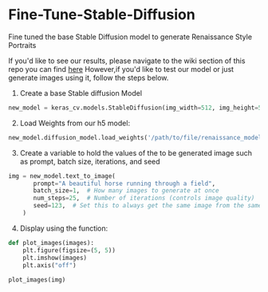 # Fine-Tune-Stable-Diffusion
Fine tuned the base Stable Diffusion model to generate Renaissance Style Portraits

If you'd like to see our results, please navigate to the wiki section of this repo you can find [here](https://github.com/martingasparyan/Fine-Tune-Stable-Diffusion/wiki)
However,if you'd like to test our model or just generate images using it, follow the steps below.

1) Create a base Stable diffusion Model
```python
new_model = keras_cv.models.StableDiffusion(img_width=512, img_height=512)
 ```
2) Load Weights from our h5 model:
```python
new_model.diffusion_model.load_weights('/path/to/file/renaissance_model.h5')
```
3) Create a variable to hold the values of the to be generated image such as prompt, batch size, iterations, and seed
```python 
img = new_model.text_to_image(
       prompt="A beautiful horse running through a field",
       batch_size=1,  # How many images to generate at once
       num_steps=25,  # Number of iterations (controls image quality)
       seed=123,  # Set this to always get the same image from the same prompt
    )
```
4) Display using the function:
```python
def plot_images(images):
    plt.figure(figsize=(5, 5))
    plt.imshow(images)
    plt.axis("off")
    
plot_images(img)
```
